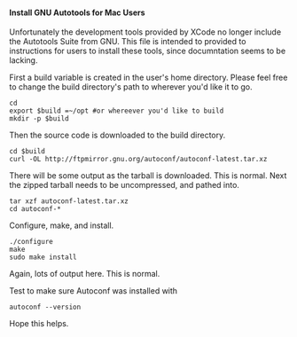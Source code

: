 #### Install GNU Autotools for Mac Users

Unfortunately the development tools provided by XCode no longer include the Autotools Suite from GNU. This file is intended to provided to instructions for users to install these tools, since documntation seems to be lacking.

First a build variable is created in the user's home directory. Please feel free to change the build directory's path to wherever you'd like it to go.

```
cd
export $build =~/opt #or whereever you'd like to build
mkdir -p $build
```

Then the source code is downloaded to the build directory.

```
cd $build
curl -OL http://ftpmirror.gnu.org/autoconf/autoconf-latest.tar.xz
```

There will be some output as the tarball is downloaded. This is normal.
Next the zipped tarball needs to be uncompressed, and pathed into.

```
tar xzf autoconf-latest.tar.xz
cd autoconf-*
```

Configure, make, and install.
```
./configure
make
sudo make install
```
Again, lots of output here. This is normal.

Test to make sure Autoconf was installed with
```
autoconf --version
```

Hope this helps.
